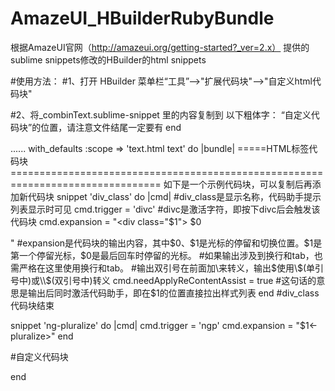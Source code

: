 # AmazeUI_HBuilderRubyBundle

根据AmazeUI官网（http://amazeui.org/getting-started?_ver=2.x）
提供的sublime snippets修改的HBuilder的html snippets

#使用方法：
#1、打开 HBuilder 菜单栏“工具”-->"扩展代码块"-->"自定义html代码块"

#2、将_combinText.sublime-snippet 里的内容复制到 以下粗体字： “自定义代码块”的位置，请注意文件结尾一定要有 end

......
with_defaults :scope => 'text.html text' do |bundle|  =====HTML标签代码块================================================================================
如下是一个示例代码块，可以复制后再添加新代码块
  snippet 'div_class' do |cmd|  #div_class是显示名称，代码助手提示列表显示时可见
    cmd.trigger = 'divc'        #divc是激活字符，即按下divc后会触发该代码块
    cmd.expansion = "<div class=\"$1\">
    $0
</div>"                         #expansion是代码块的输出内容，其中$0、$1是光标的停留和切换位置。$1是第一个停留光标，$0是最后回车时停留的光标。
                                                          #如果输出涉及到换行和tab，也需严格在这里使用换行和tab。
                                                          #输出双引号在前面加\来转义，输出$使用\$(单引号中)或\\$(双引号中)转义
    cmd.needApplyReContentAssist = true  #这句话的意思是输出后同时激活代码助手，即在$1的位置直接拉出样式列表
  end #div_class代码块结束
  
  snippet 'ng-pluralize' do |cmd|
    cmd.trigger = 'ngp'
    cmd.expansion = "<ng-pluralize>$1<-pluralize>"
  end

#自定义代码块
                                                                                                                                                                                      
end  






